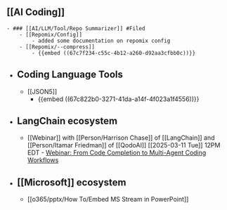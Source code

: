 ## [[AI Coding]]
	- ### [[AI/LLM/Tool/Repo Summarizer]] #Filed
		- [[Repomix/Config]]
			- added some documentation on repomix config
		- [[Repomix/--compress]]
			- {{embed ((67c7f234-c55c-4b12-a260-d92aa3cfbb0c))}}
- ## Coding Language Tools
	- [[JSON5]]
		- {{embed ((67c822b0-3271-41da-a14f-4f023a1f4556))}}
- ## LangChain ecosystem
	- [[Webinar]] with [[Person/Harrison Chase]] of [[LangChain]] and [[Person/Itamar Friedman]]  of [[QodoAI]] [[2025-03-11 Tue]] 12PM EDT  - [Webinar: From Code Completion to Multi-Agent Coding Workflows](https://www.qodo.ai/webinar/from-code-completion-to-multi-agent-coding-workflows/)
- ## [[Microsoft]] ecosystem
	- [[o365/pptx/How To/Embed MS Stream in PowerPoint]]